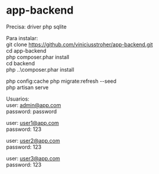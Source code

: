# app-backend

Precisa: driver php sqlite

Para instalar:    
git clone https://github.com/viniciusstroher/app-backend.git  
cd app-backend  
php composer.phar install  
cd backend  
php ..\composer.phar install

php config:cache
php migrate:refresh --seed  
php artisan serve  
  

Usuarios:  
user: admin@app.com  
password: password  
  
user: user1@app.com  
password: 123  
  
user: user2@app.com  
password: 123  
  
user: user3@app.com  
password: 123  
  
